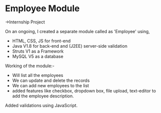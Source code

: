 # Employee Module
->Internship Project

On an ongoing, I created a separate module called as 'Employee' using,
- HTML, CSS, JS for front-end
- Java V1.8 for back-end and (J2EE) server-side validation
- Struts V1 as a Framework
- MySQL V5 as a database

Working of the module:-
- Will list all the employees
- We can update and delete the records
- We can add new employees to the list
- added features like checkbox, dropdown box, file upload, text-editor to add the employee description.

Added validations using JavaScript.
